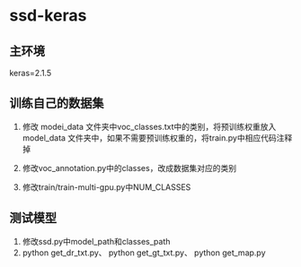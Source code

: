 # ssd-keras

## 主环境

keras=2.1.5

## 训练自己的数据集

1. 修改 modei_data 文件夹中voc_classes.txt中的类别，将预训练权重放入model_data 文件夹中，如果不需要预训练权重的，将train.py中相应代码注释掉

2. 修改voc_annotation.py中的classes，改成数据集对应的类别

3. 修改train/train-multi-gpu.py中NUM_CLASSES

## 测试模型

1. 修改ssd.py中model_path和classes_path
2. python get_dr_txt.py、 python get_gt_txt.py、 python get_map.py
